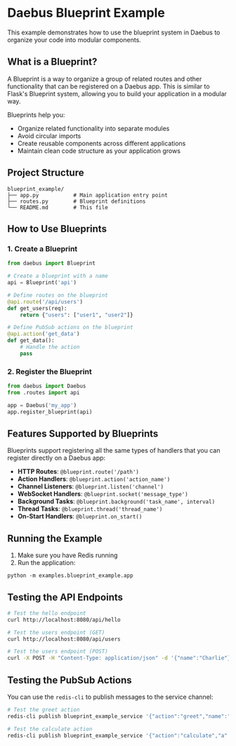 # Daebus Blueprint Example

This example demonstrates how to use the blueprint system in Daebus to organize your code into modular components.

## What is a Blueprint?

A Blueprint is a way to organize a group of related routes and other functionality that can be registered on a Daebus app. This is similar to Flask's Blueprint system, allowing you to build your application in a modular way.

Blueprints help you:
- Organize related functionality into separate modules
- Avoid circular imports
- Create reusable components across different applications
- Maintain clean code structure as your application grows

## Project Structure

```
blueprint_example/
├── app.py           # Main application entry point
├── routes.py        # Blueprint definitions
└── README.md        # This file
```

## How to Use Blueprints

### 1. Create a Blueprint

```python
from daebus import Blueprint

# Create a blueprint with a name
api = Blueprint('api')

# Define routes on the blueprint
@api.route('/api/users')
def get_users(req):
    return {"users": ["user1", "user2"]}

# Define PubSub actions on the blueprint
@api.action('get_data')
def get_data():
    # Handle the action
    pass
```

### 2. Register the Blueprint

```python
from daebus import Daebus
from .routes import api

app = Daebus('my_app')
app.register_blueprint(api)
```

## Features Supported by Blueprints

Blueprints support registering all the same types of handlers that you can register directly on a Daebus app:

- **HTTP Routes**: `@blueprint.route('/path')`
- **Action Handlers**: `@blueprint.action('action_name')`
- **Channel Listeners**: `@blueprint.listen('channel')`
- **WebSocket Handlers**: `@blueprint.socket('message_type')`
- **Background Tasks**: `@blueprint.background('task_name', interval)`
- **Thread Tasks**: `@blueprint.thread('thread_name')`
- **On-Start Handlers**: `@blueprint.on_start()`

## Running the Example

1. Make sure you have Redis running
2. Run the application:
```
python -m examples.blueprint_example.app
```

## Testing the API Endpoints

```bash
# Test the hello endpoint
curl http://localhost:8080/api/hello

# Test the users endpoint (GET)
curl http://localhost:8080/api/users

# Test the users endpoint (POST)
curl -X POST -H "Content-Type: application/json" -d '{"name":"Charlie"}' http://localhost:8080/api/users
```

## Testing the PubSub Actions

You can use the `redis-cli` to publish messages to the service channel:

```bash
# Test the greet action
redis-cli publish blueprint_example_service '{"action":"greet","name":"Alice"}'

# Test the calculate action
redis-cli publish blueprint_example_service '{"action":"calculate","a":5,"b":3,"operation":"add"}'
``` 